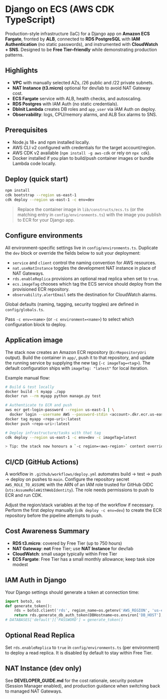 # Django on ECS (AWS CDK TypeScript)

Production-style infrastructure (IaC) for a Django app on **Amazon ECS Fargate**, fronted by **ALB**, connected to **RDS PostgreSQL** with **IAM Authentication** (no static passwords), and instrumented with **CloudWatch + SNS**. Designed to be **Free Tier–friendly** while demonstrating production patterns.

## Highlights
- **VPC** with manually selected AZs, /26 public and /22 private subnets.
- **NAT Instance (t3.micro)** optional for dev/lab to avoid NAT Gateway cost.
- **ECS Fargate** service with ALB, health checks, and autoscaling.
- **RDS Postgres** with IAM Auth (no static credentials).
- **DbInit Lambda** creates DB roles and `app_user` via IAM Auth on deploy.
- **Observability**: logs, CPU/memory alarms, and ALB 5xx alarms to SNS.

## Prerequisites
- Node.js 18+ and npm installed locally.
- AWS CLI v2 configured with credentials for the target account/region.
- AWS CDK v2 available (`npm install -g aws-cdk` or rely on `npx cdk`).
- Docker installed if you plan to build/push container images or bundle Lambda code locally.

## Deploy (quick start)
```bash
npm install
cdk bootstrap --region us-east-1
cdk deploy --region us-east-1 -c env=dev
```

> Replace the container image in `lib/constructs/ecs.ts` (or the matching entry in `config/environments.ts`) with the image you publish to ECR for your Django app.

## Configure environments
All environment-specific settings live in `config/environments.ts`. Duplicate the `dev` block or override the fields below to suit your deployment:
- `service` and `client` control the naming convention for AWS resources.
- `nat.useNatInstance` toggles the development NAT instance in place of NAT Gateways.
- `rds.enableReplica` provisions an optional read replica when set to `true`.
- `ecs.imageTag` chooses which tag the ECS service should deploy from the provisioned ECR repository.
- `observability.alertEmail` sets the destination for CloudWatch alarms.

Global defaults (naming, tagging, security toggles) are defined in `config/globals.ts`.

Pass `-c env=<name>` (or `-c environment=<name>`) to select which configuration block to deploy.

## Application image
The stack now creates an Amazon ECR repository (`EcrRepositoryUri` output). Build the container in `app/`, push it to that repository, and update the running service by supplying the new tag (`-c imageTag=<tag>`). The default configuration ships with `imageTag: "latest"` for local iteration.

Example manual flow:

```bash
# Build & test locally
docker build -t myapp ./app
docker run --rm myapp python manage.py test

# Authenticate to ECR and push
aws ecr get-login-password --region us-east-1 | \
  docker login --username AWS --password-stdin <account>.dkr.ecr.us-east-1.amazonaws.com
docker tag myapp <repo-uri>:latest
docker push <repo-uri>:latest

# Deploy infrastructure/tasks with that tag
cdk deploy --region us-east-1 -c env=dev -c imageTag=latest

> Tip: the stack now honours a `-c region=<aws-region>` context override. Use it if you need to deploy an environment to a region different from the default defined in `config/environments.ts`.
```

## CI/CD (GitHub Actions)
A workflow in `.github/workflows/deploy.yml` automates build → test → push → deploy on pushes to `main`. Configure the repository secret `AWS_ROLE_TO_ASSUME` with the ARN of an IAM role trusted for GitHub OIDC (`sts:AssumeRoleWithWebIdentity`). The role needs permissions to push to ECR and run CDK.

Adjust the region/stack variables at the top of the workflow if necessary. Perform the first deploy manually (`cdk deploy -c env=dev`) to create the ECR repository before the pipeline attempts to push.

## Cost Awareness Summary
- **RDS t3.micro**: covered by Free Tier (up to 750 hours)
- **NAT Gateway**: **not** Free Tier; use **NAT Instance** for dev/lab
- **CloudWatch**: small usage typically within Free Tier
- **ECS Fargate**: Free Tier has a small monthly allowance; keep task size modest

## IAM Auth in Django
Your Django settings should generate a token at connection time:
```python
import boto3, os
def generate_token():
    rds = boto3.client('rds', region_name=os.getenv('AWS_REGION', 'us-east-1'))
    return rds.generate_db_auth_token(DBHostname=os.environ['DB_HOST'], Port=5432, DBUsername=os.environ['DB_USER'])
# DATABASES['default']['PASSWORD'] = generate_token()
```

## Optional Read Replica
Set `rds.enableReplica` to `true` in `config/environments.ts` (per environment) to deploy a read replica. It is disabled by default to stay within Free Tier.

## NAT Instance (dev only)
See **DEVELOPER_GUIDE.md** for the cost rationale, security posture (Session Manager enabled), and production guidance when switching back to managed NAT Gateways.
